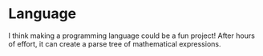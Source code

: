 # Language
I think making a programming language could be a fun project! After hours of effort, it can create a parse tree of mathematical expressions.
